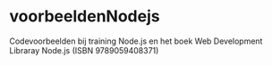 # voorbeeldenNodejs
Codevoorbeelden bij training Node.js en het boek Web Development Libraray Node.js (ISBN 9789059408371)
